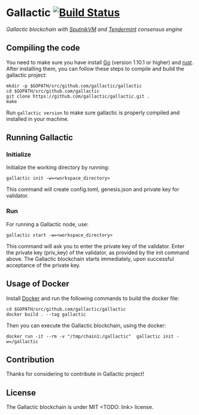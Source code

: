 # Gallactic [![Build Status](https://api.travis-ci.org/gallactic/gallactic.svg?branch=master)](https://travis-ci.org/gallactic/gallactic)
*Gallactic blockchain with [SputnikVM](https://github.com/gallactic/sputnikvm) and [Tendermint](https://github.com/tendermint/tendermint) consensus engine*

## Compiling the code
You need to make sure you have install [Go](https://golang.org/) (version 1.10.1 or higher) and [rust](https://www.rust-lang.org). After installing them, you can follow these steps to compile and build the gallactic project:

```
mkdir -p $GOPATH/src/github.com/gallactic/gallactic
cd $GOPATH/src/github.com/gallactic
git clone https://github.com/gallactic/gallactic.git .
make
```

Run `gallactic version` to make sure gallactic is properly compiled and installed in your machine.

## Running Gallactic

### Initialize
Initialize the working directory by running:
 ```
 gallactic init -w=<workspace_directory>
 ```

 This command will create config.toml, genesis.json and private key for validator.

### Run
For running a Gallactic node, use:

```
gallactic start -w=<workspace_directory>
```

This command will ask you to enter the private key of the validator. Enter the private key (priv_key) of the validator, as provided by the init command above.
The Gallactic blockchain starts immediately, upon successful acceptance of the private key.


## Usage of Docker
Install [Docker](https://www.docker.com/) and run the following commands to build the docker file:

```
cd $GOPATH/src/github.com/gallactic/gallactic
docker build . --tag gallactic
```
Then you can execute the Gallactic blockchain, using the docker:
```
docker run -it --rm -v "/tmp/chain1:/gallactic"  gallactic init -w=/gallactic
```


## Contribution
Thanks for considering to contribute in Gallactic project!

## License
The Gallactic blockchain is under MIT <TODO: link> license.